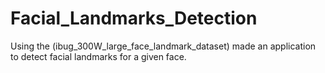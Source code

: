 # Facial_Landmarks_Detection
Using the (ibug_300W_large_face_landmark_dataset) made an application to detect facial landmarks for a given face.
